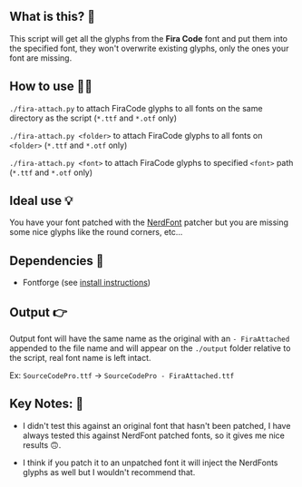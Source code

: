## What is this? 🤔

This script will get all the glyphs from the **Fira Code** font and put them into the specified font, they won't overwrite
existing glyphs, only the ones your font are missing.

## How to use 🤷‍♀️

`./fira-attach.py` to attach FiraCode glyphs to all fonts on the same directory as the script (`*.ttf` and `*.otf` only)

`./fira-attach.py <folder>` to attach FiraCode glyphs to all fonts on `<folder>` (`*.ttf` and `*.otf` only)

`./fira-attach.py <font>` to attach FiraCode glyphs to specified `<font>` path (`*.ttf` and `*.otf` only)

## Ideal use 💡

You have your font patched with the [NerdFont](https://github.com/ryanoasis/nerd-fonts) patcher but you are missing some nice
glyphs like the round corners, etc...

## Dependencies 🏁

- Fontforge (see [install instructions](http://designwithfontforge.com/en-US/Installing_Fontforge.html))

## Output 👉

Output font will have the same name as the original with an `- FiraAttached` appended to the file name and will appear
on the `./output` folder relative to the script, real font name is left intact.

Ex: `SourceCodePro.ttf` -> `SourceCodePro - FiraAttached.ttf`

## Key Notes: 🧷

- I didn't test this against an original font that hasn't been patched, I have always tested this against NerdFont patched fonts,
  so it gives me nice results 🙃.

- I think if you patch it to an unpatched font it will inject the NerdFonts glyphs as well but I wouldn't recommend that.
